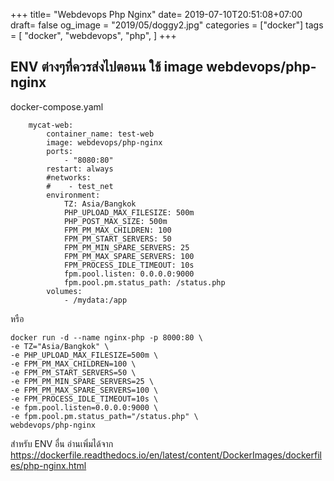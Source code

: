 +++
title= "Webdevops Php Nginx"
date= 2019-07-10T20:51:08+07:00
draft= false
og_image = "2019/05/doggy2.jpg"
categories = ["docker"]
tags = [
  "docker",
  "webdevops",
  "php",
  ]
+++

## ENV ต่างๆที่ควรส่งไปตอนน ใช้ image webdevops/php-nginx

docker-compose.yaml
```
    mycat-web:
        container_name: test-web
        image: webdevops/php-nginx
        ports:
            - "8080:80"
        restart: always
        #networks:
        #    - test_net
        environment:
            TZ: Asia/Bangkok
            PHP_UPLOAD_MAX_FILESIZE: 500m
            PHP_POST_MAX_SIZE: 500m
            FPM_PM_MAX_CHILDREN: 100
            FPM_PM_START_SERVERS: 50
            FPM_PM_MIN_SPARE_SERVERS: 25
            FPM_PM_MAX_SPARE_SERVERS: 100
            FPM_PROCESS_IDLE_TIMEOUT: 10s
            fpm.pool.listen: 0.0.0.0:9000
            fpm.pool.pm.status_path: /status.php
        volumes:
            - /mydata:/app
```

หรือ

```
docker run -d --name nginx-php -p 8000:80 \
-e TZ="Asia/Bangkok" \
-e PHP_UPLOAD_MAX_FILESIZE=500m \
-e FPM_PM_MAX_CHILDREN=100 \
-e FPM_PM_START_SERVERS=50 \
-e FPM_PM_MIN_SPARE_SERVERS=25 \
-e FPM_PM_MAX_SPARE_SERVERS=100 \
-e FPM_PROCESS_IDLE_TIMEOUT=10s \
-e fpm.pool.listen=0.0.0.0:9000 \
-e fpm.pool.pm.status_path="/status.php" \
webdevops/php-nginx
```

สำหรับ ENV อื่น อ่านเพิ่มได้จาก  https://dockerfile.readthedocs.io/en/latest/content/DockerImages/dockerfiles/php-nginx.html


